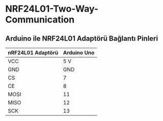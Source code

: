 # NRF24L01-Two-Way-Communication

## Arduino ile NRF24L01 Adaptörü Bağlantı Pinleri

| nRF24L01 Adaptörü | Arduino Uno |
|-------------------|-------------|
| VCC               | 5 V         |
| GND               | GND         |
| CS                | 7           |
| CE                | 8           |
| MOSI              | 11          |
| MISO              | 12          |
| SCK               | 13          |
